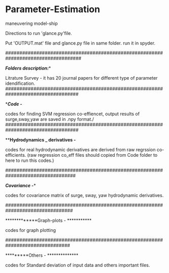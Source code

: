 # Parameter-Estimation
maneuvering model-ship

Directions to run 'glance.py'file. 

Put 'OUTPUT.mat' file and glance.py file in same folder. run it in spyder.

###################################################################################

*************Folders description:**************

Litrature Survey - it has 20 journal papers for different type of parameter idendification.
##################################################################################

************Code -***********                  

codes for finding SVM regression co-effiencet, output results of surge,sway,yaw are saved in .npy format./ 
##################################################################################

************Hydrodynamics _ derivatives -**********  

codes for real hydrodynamic derivatives are derived from raw regrssion co-efficients.
(raw regression co_eff files should copied from Code folder to here to run this codes.)

#################################################################################

*********Covariance -**********

codes for covariance matrix of surge, sway, yaw  hydrodynamic derivatives.

################################################################################

*************Graph-plots - ***********

codes for graph plotting

###############################################################################

*********Others - **************

codes for Standard deviation of input data and others important files. 

